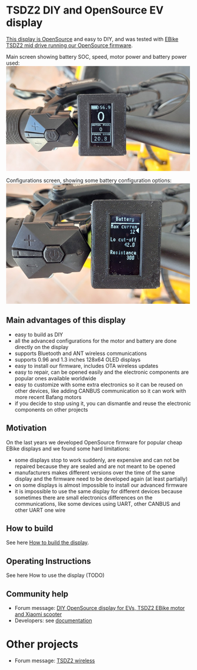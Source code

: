 # TSDZ2 DIY and OpenSource EV display

[This display is OpenSource](https://github.com/OpenSourceEBike/ev_display_bluetooth_ant) and easy to DIY, and was tested with [EBike TSDZ2 mid drive running our OpenSource firmware](https://github.com/OpenSourceEBike/TSDZ2_wiki/wiki).<br>

Main screen showing battery SOC, speed, motor power and battery power used:<br>
![](display-1-small.jpg)

Configurations screen, showing some battery configuration options:<br>
![](display-2-small.jpg)


## Main advantages of this display

* easy to build as DIY
* all the advanced configurations for the motor and battery are done directly on the display
* supports Bluetooth and ANT wireless communications
* supports 0.96 and 1.3 inches 128x64 OLED displays
* easy to install our firmware, includes OTA wireless updates
* easy to repair, can be opened easily and the electronic components are popular ones available worldwide
* easy to customize with some extra electronics so it can be reused on other devices, like adding CANBUS communication so it can work with more recent Bafang motors
* if you decide to stop using it, you can dismantle and reuse the electronic components on other projects

## Motivation

On the last years we developed OpenSource firmware for popular cheap EBike displays and we found some hard limitations:
* some displays stop to work suddenly, are expensive and can not be repaired because they are sealed and are not meant to be opened
* manufacturers makes different versions over the time of the same display and the firmware need to be developed again (at least partially)
* on some displays is almost impossible to install our advanced firmware
* it is impossible to use the same display for different devices because sometimes there are small electronics differences on the communications, like some devices using UART, other CANBUS and other UART one wire

## How to build

See here [How to build the display](build_display.md).

## Operating Instructions

See here How to use the display (TODO)

## Community help

* Forum message: [DIY OpenSource display for EVs, TSDZ2 EBike motor and Xiaomi scooter](https://endless-sphere.com/forums/viewtopic.php?f=7&t=113971)
* Developers: see [documentation](https://github.com/OpenSourceEBike/TSDZ2_wireless/blob/master/EBike_wireless_remote/documentation/README.md)

# Other projects

* Forum message: [TSDZ2 wireless](tsdz2_wireless/index.md)